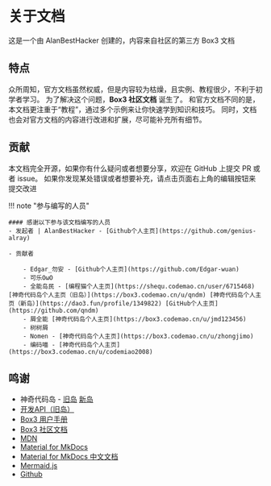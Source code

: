 # 关于文档

这是一个由 AlanBestHacker 创建的，内容来自社区的第三方 Box3 文档

## 特点

众所周知，官方文档虽然权威，但是内容较为枯燥，且实例、教程很少，不利于初学者学习。
为了解决这个问题，**Box3 社区文档** 诞生了。
和官方文档不同的是，本文档更注重于“教程”，通过多个示例来让你快速学到知识和技巧。
同时，文档也会对官方文档的内容进行改进和扩展，尽可能补充所有细节。

## 贡献

本文档完全开源，如果你有什么疑问或者想要分享，欢迎在 GitHub 上提交 PR 或者 issue。
如果你发现某处错误或者想要补充，请点击页面右上角的编辑按钮来提交改进

!!! note "参与编写的人员"

    #### 感谢以下参与该文档编写的人员
    - 发起者 | AlanBestHacker - [Github个人主页](https://github.com/genius-alray)

    - 贡献者

        - Edgar_勿安 - [Github个人主页](https://github.com/Edgar-wuan)
        - 可乐OωO
        - 全能岛民 - [编程猫个人主页](https://shequ.codemao.cn/user/6715468) [神奇代码岛个人主页（旧岛）](https://box3.codemao.cn/u/qndm) [神奇代码岛个人主页（新岛）](https://dao3.fun/profile/1349822) [GitHub个人主页](https://github.com/qndm)
        - 屑全能 [神奇代码岛个人主页](https://box3.codemao.cn/u/jmd123456)
        - 树树屑
        - Nomen - [神奇代码岛个人主页](https://box3.codemao.cn/u/zhongjimo)
        - 编码喵 - [神奇代码岛个人主页](https://box3.codemao.cn/u/codemiao2008)


## 鸣谢
- 神奇代码岛 - [旧岛](https://box3.codemao.cn) [新岛](https://dao3.fun)
- [开发API（旧岛）](https://box3.yuque.com/org-wiki-box3-ev7rl4/guide/fmtni9cqqhhgcl5r)
- [Box3 用户手册](https://box3.yuque.com/staff-khn556/wupvz3)
- [Box3 社区文档](https://www.yuque.com/box3lab/api)
- [MDN](https://developer.mozilla.org/zh-CN/docs/Web/JavaScript/Reference)
- [Material for MkDocs](https://squidfunk.github.io/mkdocs-material)
- [Material for MkDocs 中文文档](https://mkdoc-material.llango.com)
- [Mermaid.js](https://mermaid.js.org/)
- [Github](https://github.com)